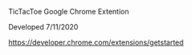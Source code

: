 TicTacToe Google Chrome Extention

Developed 7/11/2020

https://developer.chrome.com/extensions/getstarted